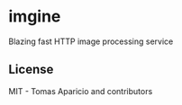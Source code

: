 # imgine

Blazing fast HTTP image processing service

## License

MIT - Tomas Aparicio and contributors
